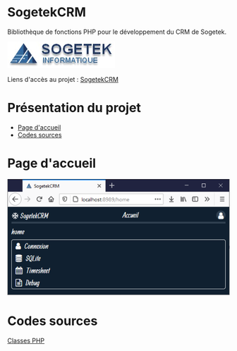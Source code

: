 # SogetekCRM
Bibliothèque de fonctions PHP pour le développement du CRM de Sogetek.

![alt logo_org.png](https://raw.githubusercontent.com/gkesse/SogetekCRM/main/webroot/data/img/logo_org.png "Sogetek - Informatique")

Liens d'accès au projet : [SogetekCRM](https://readydev.ovh:8989/)

# Présentation du projet

* [Page d'accueil](#page-daccueil)
* [Codes sources](#codes-sources)

# Page d'accueil
![alt accueil.png](https://raw.githubusercontent.com/gkesse/SogetekCRM/main/webroot/data/img/p_accueil.png "Page d'accueil")

# Codes sources

[Classes PHP](/webroot/php/class)
